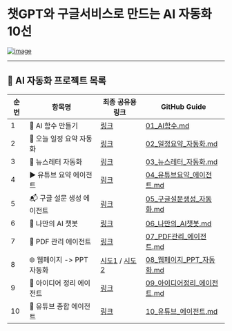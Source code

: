 # 챗GPT와 구글서비스로 만드는 AI 자동화 10선

[![image](https://github.com/user-attachments/assets/90abc6c7-0556-4993-84db-1f6b7fc15960)](https://dabidstudio.github.io/google_ai_automation/)

---

## 🔗 AI 자동화 프로젝트 목록

<div align="center">

| 순번 | 항목명                        | 최종 공유용 링크                                                                                     | GitHub Guide |
|------|-------------------------------|--------------------------------------------------------------------------------------------------------|--------------|
| 1    | 🧩 AI 함수 만들기              | [링크](https://chatgpt.com/share/684432d2-5748-8006-a43d-be9ee236bbf7)                               | [01_AI함수.md](https://github.com/dabidstudio/google_ai_automation/blob/main/guides/01_AI%ED%95%A8%EC%88%98.md) |
| 2    | 📅 오늘 일정 요약 자동화       | [링크](https://chatgpt.com/share/684432e7-0630-8006-8ac5-edbdd87d3e19)                               | [02_일정요약_자동화.md](https://github.com/dabidstudio/google_ai_automation/blob/main/guides/02_%EC%9D%BC%EC%A0%95%EC%9A%94%EC%95%BD_%EC%9E%90%EB%8F%99%ED%99%94.md) |
| 3    | 📰 뉴스레터 자동화             | [링크](https://chatgpt.com/share/6841a508-eb9c-8006-88d7-8e1a83981964)                               | [03_뉴스레터_자동화.md](https://github.com/dabidstudio/google_ai_automation/blob/main/guides/03_%EB%89%B4%EC%8A%A4%EB%A0%88%ED%84%B0_%EC%9E%90%EB%8F%99%ED%99%94.md) |
| 4    | ▶️ 유튜브 요약 에이전트        | [링크](https://chatgpt.com/share/684440a0-c8e4-8006-8790-2a5cc51e21c8)                               | [04_유튜브요약_에이전트.md](https://github.com/dabidstudio/google_ai_automation/blob/main/guides/04_%EC%9C%A0%ED%8A%9C%EB%B8%8C%EC%9A%94%EC%95%BD_%EC%97%90%EC%9D%B4%EC%A0%84%ED%8A%B8.md) |
| 5    | 📬 구글 설문 생성 에이전트     | [링크](https://chatgpt.com/share/684445bf-27b4-8006-88ff-72f958565082)                               | [05_구글설문생성_자동화.md](https://github.com/dabidstudio/google_ai_automation/blob/main/guides/05_%EA%B5%AC%EA%B8%80%EC%84%A4%EB%AC%B8%EC%83%9D%EC%84%B1_%EC%9E%90%EB%8F%99%ED%99%94.md) |
| 6    | 💬 나만의 AI 챗봇             | [링크](https://chatgpt.com/share/684445a7-417c-8006-b309-7d7124dbca28)                               | [06_나만의_AI챗봇.md](https://github.com/dabidstudio/google_ai_automation/blob/main/guides/06_%EB%82%98%EB%A7%8C%EC%9D%98_AI%EC%B1%97%EB%B4%87.md) |
| 7    | 📄 PDF 관리 에이전트           | [링크](https://chatgpt.com/share/68444a07-d6bc-8006-af63-6afeb0adcfc1)                               | [07_PDF관리_에이전트.md](https://github.com/dabidstudio/google_ai_automation/blob/main/guides/07_PDF%EA%B4%80%EB%A6%AC_%EC%97%90%EC%9D%B4%EC%A0%84%ED%8A%B8.md) |
| 8    | 🌐 웹페이지 -> PPT 자동화      | [시도1](https://chatgpt.com/share/68444e3b-6214-8006-84e7-d1ca3dbc3713) / [시도2](https://chatgpt.com/share/68444e71-1640-8006-8b29-94ed02ef10b1) | [08_웹페이지_PPT_자동화.md](https://github.com/dabidstudio/google_ai_automation/blob/main/guides/08_%EC%9B%B9%ED%8E%98%EC%9D%B4%EC%A7%80_PPT_%EC%9E%90%EB%8F%99%ED%99%94.md) |
| 9    | 🧠 아이디어 정리 에이전트      | [링크](https://chatgpt.com/share/684454bb-a78c-8006-93a7-a2d853c41e47)                               | [09_아이디어정리_에이전트.md](https://github.com/dabidstudio/google_ai_automation/blob/main/guides/09_%EC%95%84%EC%9D%B4%EB%94%94%EC%96%B4%EC%A0%95%EB%A6%AC_%EC%97%90%EC%9D%B4%EC%A0%84%ED%8A%B8.md) |
| 10   | 🧠 유튜브 종합 에이전트        | [링크](https://chatgpt.com/share/68445774-c7cc-8006-824b-6c23ed9af998)                               | [10_유튜브_에이전트.md](https://github.com/dabidstudio/google_ai_automation/blob/main/guides/10_%EC%9C%A0%ED%8A%9C%EB%B8%8C_%EC%97%90%EC%9D%B4%EC%A0%84%ED%8A%B8.md) |

</div>
